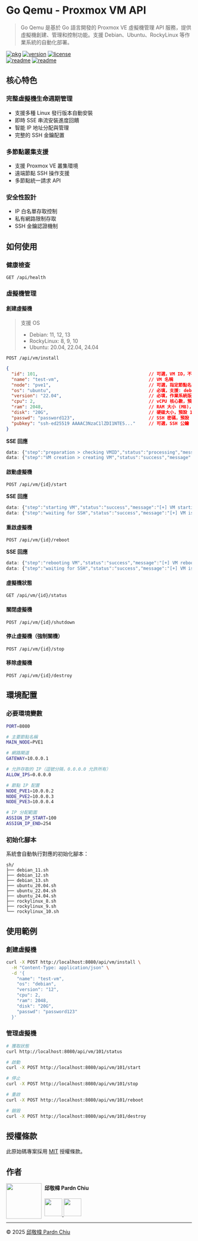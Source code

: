 # Go Qemu - Proxmox VM API

> Go Qemu 是基於 Go 語言開發的 Proxmox VE 虛擬機管理 API 服務，提供虛擬機創建、管理和控制功能。支援 Debian、Ubuntu、RockyLinux 等作業系統的自動化部署。

[![pkg](https://pkg.go.dev/badge/github.com/pardnchiu/go-qemu.svg)](https://pkg.go.dev/github.com/pardnchiu/go-qemu)
[![version](https://img.shields.io/github/v/tag/pardnchiu/go-qemu?label=release)](https://github.com/pardnchiu/go-qemu/releases)
[![license](https://img.shields.io/github/license/pardnchiu/go-qemu)](LICENSE)<br>
[![readme](https://img.shields.io/badge/readme-EN-white)](README.md)
[![readme](https://img.shields.io/badge/readme-ZH-white)](README.zh.md)

## 核心特色

### 完整虛擬機生命週期管理
- 支援多種 Linux 發行版本自動安裝
- 即時 SSE 串流安裝進度回饋
- 智能 IP 地址分配與管理
- 完整的 SSH 金鑰配置

### 多節點叢集支援
- 支援 Proxmox VE 叢集環境
- 遠端節點 SSH 操作支援
- 多節點統一請求 API

### 安全性設計
- IP 白名單存取控制
- 私有網路限制存取
- SSH 金鑰認證機制

## 如何使用

### 健康檢查
```
GET /api/health
```

### 虛擬機管理

#### 創建虛擬機
> 支援 OS
> - Debian: 11, 12, 13
> - RockyLinux: 8, 9, 10
> - Ubuntu: 20.04, 22.04, 24.04  
```
POST /api/vm/install
```

```json
{
  "id": 101,                                          // 可選，VM ID，不指定則自動分配
  "name": "test-vm",                                  // VM 名稱
  "node": "pve1",                                     // 可選，指定節點名稱
  "os": "ubuntu",                                     // 必填，支援: debian, ubuntu, rockylinux
  "version": "22.04",                                 // 必填，作業系統版本
  "cpu": 2,                                           // vCPU 核心數，預設 2
  "ram": 2048,                                        // RAM 大小 (MB)，預設 2048
  "disk": "20G",                                      // 硬碟大小，預設 16G
  "passwd": "password123",                            // SSH 密碼，預設 "passwd"
  "pubkey": "ssh-ed25519 AAAAC3NzaC1lZDI1NTE5..."     // 可選，SSH 公鑰
}
```

**SSE 回應**
```javascript
data: {"step":"preparation > checking VMID","status":"processing","message":"[*] using specified VMID: 101"}
data: {"step":"VM creation > creating VM","status":"success","message":"[+] VM created successfully (2.45s)"}
```

#### 啟動虛擬機
```
POST /api/vm/{id}/start
```

**SSE 回應**
```javascript
data: {"step":"starting VM","status":"success","message":"[+] VM starting (1.23s)"}
data: {"step":"waiting for SSH","status":"success","message":"[+] VM is ready (15.67s)"}
```

#### 重啟虛擬機
```
POST /api/vm/{id}/reboot
```

**SSE 回應**
```javascript
data: {"step":"rebooting VM","status":"success","message":"[+] VM rebooting (1.23s)"}
data: {"step":"waiting for SSH","status":"success","message":"[+] VM is ready (15.67s)"}
```

#### 虛擬機狀態
```
GET /api/vm/{id}/status
```

#### 關閉虛擬機
```
POST /api/vm/{id}/shutdown
```

#### 停止虛擬機（強制關機）
```
POST /api/vm/{id}/stop
```

#### 移除虛擬機
```
POST /api/vm/{id}/destroy
```

## 環境配置

### 必要環境變數
```bash
PORT=8080

# 主要節點名稱
MAIN_NODE=PVE1

# 網路閘道
GATEWAY=10.0.0.1

# 允許存取的 IP（逗號分隔，0.0.0.0 允許所有）
ALLOW_IPS=0.0.0.0

# 節點 IP 配置
NODE_PVE1=10.0.0.2
NODE_PVE2=10.0.0.3
NODE_PVE3=10.0.0.4

# IP 分配範圍
ASSIGN_IP_START=100
ASSIGN_IP_END=254
```

### 初始化腳本

系統會自動執行對應的初始化腳本：
```
sh/
├── debian_11.sh
├── debian_12.sh  
├── debian_13.sh
├── ubuntu_20.04.sh
├── ubuntu_22.04.sh
├── ubuntu_24.04.sh
├── rockylinux_8.sh
├── rockylinux_9.sh
└── rockylinux_10.sh
```

## 使用範例

### 創建虛擬機
```bash
curl -X POST http://localhost:8080/api/vm/install \
  -H "Content-Type: application/json" \
  -d '{
    "name": "test-vm",
    "os": "debian",
    "version": "12",
    "cpu": 2,
    "ram": 2048,
    "disk": "20G",
    "passwd": "password123"
  }'
```

### 管理虛擬機
```bash
# 獲取狀態
curl http://localhost:8080/api/vm/101/status

# 啟動
curl -X POST http://localhost:8080/api/vm/101/start

# 停止
curl -X POST http://localhost:8080/api/vm/101/stop

# 重啟
curl -X POST http://localhost:8080/api/vm/101/reboot

# 銷毀
curl -X POST http://localhost:8080/api/vm/101/destroy
```

## 授權條款

此原始碼專案採用 [MIT](LICENSE) 授權條款。

## 作者

<img src="https://avatars.githubusercontent.com/u/25631760" align="left" width="96" height="96" style="margin-right: 0.5rem;">

<h4 style="padding-top: 0">邱敬幃 Pardn Chiu</h4>

<a href="mailto:dev@pardn.io" target="_blank">
  <img src="https://pardn.io/image/email.svg" width="48" height="48">
</a> <a href="https://linkedin.com/in/pardnchiu" target="_blank">
  <img src="https://pardn.io/image/linkedin.svg" width="48" height="48">
</a>

***

©️ 2025 [邱敬幃 Pardn Chiu](https://pardn.io)
